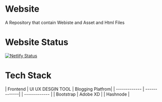 # Website
A Repository that contain  Webiste and Asset and Html Files 
# Website Status 
[![Netlify Status](https://api.netlify.com/api/v1/badges/1f31e869-9e3b-4ee2-a065-933768ef3572/deploy-status)](https://app.netlify.com/sites/piyasha/deploys)
# Tech Stack 
| Frontend | UI UX DESGIN TOOL | Blogging Platfrom|
| ------------- | -------------| | ------------- |
|  Bootstrap   |   Adobe XD    |  | Hashnode      |  


